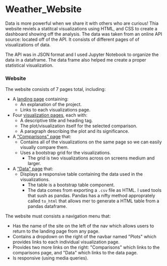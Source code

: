# Weather_Website

Data is more powerful when we share it with others who are curious! Thia website reviels a statitcal visualizations using HTML, and CSS to create a dashboard showing off the analysis. The data was taken from an online API source: located off of the API. It consists of different pages of of visualizations of data.

The API was in JSON format and I used Jupyter Notebook to organize the data in a dataframe. The data frame also helped me create a proper statistical visualization.

### Website

The website consists of 7 pages total, including:

* A [landing page](#landing-page) containing:
  * An explanation of the project.
  * Links to each visualizations page.
* Four [visualization pages](#visualization-pages), each with:
  * A descriptive title and heading tag.
  * The plot/visualization itself for the selected comparison.
  * A paragraph describing the plot and its significance.
* A ["Comparisons" page](#comparisons-page) that:
  * Contains all of the visualizations on the same page so we can easily visually compare them.
  * Uses a bootstrap grid for the visualizations.
    * The grid is two visualizations across on screens medium and larger.
* A ["Data" page](#data-page) that:
  * Displays a responsive table containing the data used in the visualizations.
    * The table is a bootstrap table component.
    * The data comes from exporting a `.csv` file as HTML. I used tools that sush as pandas. Pandas has a nifty method approprately called `to_html` that allows mer to generate a HTML table from a pandas dataframe. 

The website must consists a navigation menu that:

* Has the name of the site on the left of the nav which allows users to return to the landing page from any page.
* Contains a dropdown on the right of the navbar named "Plots" which provides links to each individual visualization page.
* Provides two more links on the right: "Comparisons" which links to the comparisons page, and "Data" which links to the data page.
* Is responsive (using media queries).

